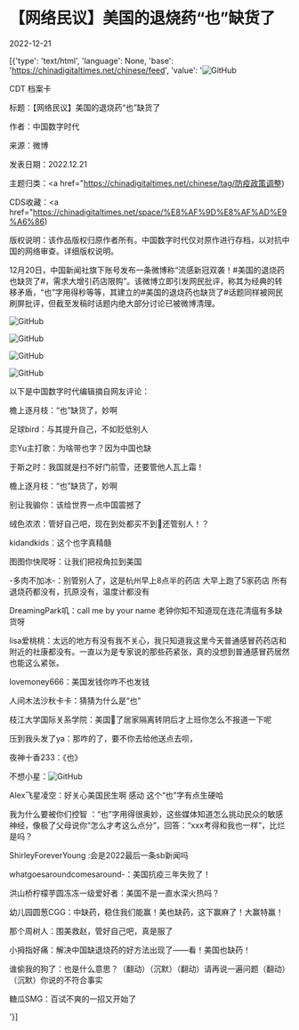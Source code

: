 # 【网络民议】美国的退烧药“也”缺货了

2022-12-21

[{'type': 'text/html', 'language': None, 'base': 'https://chinadigitaltimes.net/chinese/feed', 'value': '![GitHub](https://chinadigitaltimes.net/chinese/files/2022/12/007RNthVly1h9bcfxchuzj30n00daq5q-768x443.jpg)

CDT 档案卡

标题：【网络民议】美国的退烧药“也”缺货了

作者：中国数字时代

来源：微博

发表日期：2022.12.21

主题归类：<a href="https://chinadigitaltimes.net/chinese/tag/防疫政策调整)

CDS收藏：<a href="https://chinadigitaltimes.net/space/%E8%AF%9D%E8%AF%AD%E9%A6%86)

版权说明：该作品版权归原作者所有。中国数字时代仅对原作进行存档，以对抗中国的网络审查。详细版权说明。





12月20日，中国新闻社旗下账号发布一条微博称“流感新冠双袭！#美国的退烧药也缺货了#，需求大增引药店限购”。该微博立即引发网民批评，称其为经典的转移矛盾，“也”字用得秒等等，其建立的#美国的退烧药也缺货了#话题同样被网民刷屏批评，但截至发稿时话题内绝大部分讨论已被微博清理。

![GitHub](https://chinadigitaltimes.net/chinese/files/2022/12/屏幕截图-2022-12-21-002925.png)

![GitHub](https://chinadigitaltimes.net/chinese/files/2022/12/00839uABgy1h9ba7j7uifj30qy15jq7c.jpg)

![GitHub](https://chinadigitaltimes.net/chinese/files/2022/12/00839uABgy1h9ba7itihlj30qy1avgpk.jpg)

![GitHub](https://chinadigitaltimes.net/chinese/files/2022/12/00839uABgy1h9ba7igruxj30qy175jvh.jpg)

以下是中国数字时代编辑摘自网友评论：



檐上逐月枝：“也”缺货了，妙啊

足球bird：与其提升自己，不如贬低别人

恋Yu主打歌：为啥带也字？因为中国也缺

于斯之时：我国就是扫不好门前雪，还要管他人瓦上霜！

檐上逐月枝：“也”缺货了，妙啊

别让我骟你：该给世界一点中国震撼了 

绒色浓浓：管好自己吧，现在到处都买不到💊还管别人！？ 

kidandkids：这个也字真精髓

图图你快爬呀：让我们把视角拉到美国

-多肉不加冰-：别管别人了，这是杭州早上8点半的药店 大早上跑了5家药店 所有退烧药都没有，抗原没有，温度计都没有

DreamingPark叽：call me by your name 老钟你知不知道现在连花清瘟有多缺货呀

lisa爱桃桃：太远的地方有没有我不关心，我只知道我这里今天普通感冒药药店和附近的社康都没有。一直以为是专家说的那些药紧张，真的没想到普通感冒药居然也能这么紧张。 

lovemoney666：美国发钱你咋不也发钱 

人间木法沙秋卡卡：猜猜为什么是“也” 

枝江大学国际关系学院：美国🐏了居家隔离转阴后才上班你怎么不报道一下呢 

压到我头发了ya：那咋的了，要不你去给他送点去呗， 

夜神十香233：《也》 

不想小星：![GitHub](https://chinadigitaltimes.net/chinese/files/2022/12/007RNthVly1h9bcfxchuzj30n00daq5q.jpg)

Alex飞星凌空：好关心美国民生啊 感动 这个“也”字有点生硬哈 

我为什么要被你们控智 ：“也”字用得很奥妙，这些媒体知道怎么挑动民众的敏感神经，像极了父母说你“怎么才考这么点分”，回答：“xxx考得和我也一样”，比烂是吗？

ShirleyForeverYoung :会是2022最后一条sb新闻吗

whatgoesaroundcomesaround-：美国抗疫三年失败了！

洪山桥柠檬芋圆冻冻一级爱好者：美国不是一直水深火热吗？

幼儿园圆葱CGG：中缺药，稳住我们能赢！美也缺药，这下赢麻了！大赢特赢！

那个周树人：围美救赵，管好自己吧，真是服了

小拇指好痛：解决中国缺退烧药的好方法出现了——看！美国也缺药！

谁偷我的狗了：也是什么意思？（翻动）（沉默）（翻动）请再说一遍问题（翻动）（沉默）你说的不符合事实

糖瓜SMG：百试不爽的一招又开始了

'}]